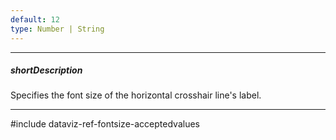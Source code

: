```yaml
---
default: 12
type: Number | String
---
```

---
##### shortDescription
Specifies the font size of the horizontal crosshair line's label.

---
#include dataviz-ref-fontsize-acceptedvalues